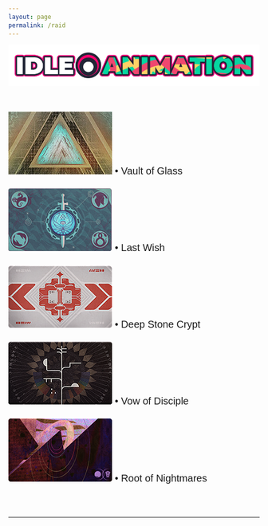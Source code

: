 ```yaml
---
layout: page
permalink: /raid
---
```


<a href="https://idleanimation.com/"><img src="/img/banner_main.png" alt="Idle Animation"></a>

<html>
    <head>
        <title>RAID - SETUP GUIDES</title>

   <style>
            .my_head
            {
                font-family:    Montserrat, sans-serif;
                font-size:      25px;
                font-weight:    bold;
            }
   </style>
   <style>
            .my_body
            {
                font-family:    Montserrat, sans-serif;
                font-size:      20px;
                font-weight:    light;
                
            }
   </style>
   </head>

<body>

<br>

<br>
<div class="my_body">
<a href="https://idleanimation.com/raid/vaultofglass"><img src="/img/raidbanner/vog.jpg"></a> • Vault of Glass<br><br>
<a href="https://idleanimation.com/raid/lastwish"><img src="/img/raidbanner/lw.png"></a> • Last Wish<br><br>
<a href="https://idleanimation.com/raid/deepstonecrypt"><img src="/img/raidbanner/dsc.png"></a> • Deep Stone Crypt<br><br>
<a href="https://idleanimation.com/raid/vowofdisciple"><img src="/img/raidbanner/vow.png"></a> • Vow of Disciple<br><br>
<a href="https://idleanimation.com/raid/rootofnightmares"><img src="/img/raidbanner/ron.png"></a> • Root of Nightmares<br><br>
<br>
<hr>
